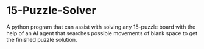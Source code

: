 # 15-Puzzle-Solver
A python program that can assist with solving any 15-puzzle board with the help of an AI agent that searches possible movements of blank space to get the finished puzzle solution.
